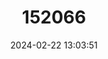 ---
title: "152066"
category: "Echinocereus rigidissimus"
draft: false
date: 2024-02-22 13:03:51
languages:
  English: ["Rainbow Hedgehog Cactus", "Arizona Rainbow Cactus"]
---